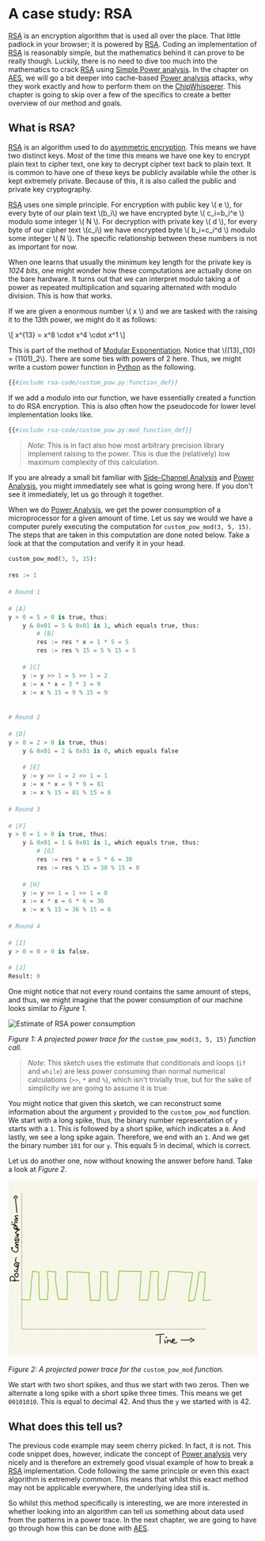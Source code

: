 # A case study: RSA

[RSA] is an encryption algorithm that is used all over the place. That little
padlock in your browser; it is powered by [RSA]. Coding an implementation of
[RSA] is reasonably simple, but the mathematics behind it can prove to be really
though. Luckily, there is no need to dive too much into the mathematics to crack
[RSA] using [Simple Power analysis]. In the chapter on [AES], we will go a bit
deeper into cache-based [Power analysis] attacks, why they work exactly and how
to perform them on the [ChipWhisperer]. This chapter is going to skip over a few
of the specifics to create a better overview of our method and goals.

## What is RSA?

[RSA] is an algorithm used to do [asymmetric
encryption](https://en.wikipedia.org/wiki/Public-key_cryptography). This means
we have two distinct keys. Most of the time this means we have one key to
encrypt plain text to cipher text, one key to decrypt cipher text back to plain
text. It is common to have one of these keys be publicly available while the
other is kept extremely private. Because of this, it is also called the public
and private key cryptography.

[RSA] uses one simple principle. For encryption with public key \\( e \\), for
every byte of our plain text \\(b_i\\) we have encrypted byte \\( c_i=b_i^e \\)
modulo some integer \\( N \\). For decryption with private key \\( d \\), for
every byte of our cipher text \\(c_i\\) we have encrypted byte \\( b_i=c_i^d \\)
modulo some integer \\( N \\). The specific relationship between these numbers is not as
important for now.

When one learns that usually the minimum key length for the private key is *1024
bits*, one might wonder how these computations are actually done on the bare
hardware. It turns out that we can interpret modulo taking a of power as
repeated multiplication and squaring alternated with modulo division. This is
how that works.

If we are given a enormous number \\( x \\) and we are tasked with the raising
it to the 13th power, we might do it as follows:

\\[ x^{13} = x^8 \cdot x^4 \cdot x^1 \\]

This is part of the method of [Modular
Exponentiation](https://en.wikipedia.org/wiki/Modular_exponentiation). Notice
that \\((13)_{10} = (1101)_2\\). There are some ties with powers of 2 here.
Thus, we might write a custom power function in [Python] as the following.

```python
{{#include rsa-code/custom_pow.py:function_def}}
```

If we add a modulo into our function, we have essentially created a function to
do RSA encryption. This is also often how the pseudocode for lower level
implementation looks like.

```python
{{#include rsa-code/custom_pow.py:mod_function_def}}
```

> *Note:* This is in fact also how most arbitrary precision library implement
> raising to the power. This is due the (relatively) low maximum complexity of
> this calculation.

If you are already a small bit familiar with [Side-Channel Analysis] and [Power
Analysis], you might immediately see what is going wrong here. If you don't see
it immediately, let us go through it together.

When we do [Power Analysis], we get the power consumption of a microprocessor
for a given amount of time. Let us say we would we have a computer purely
executing the computation for `custom_pow_mod(3, 5, 15)`. The steps that are
taken in this computation are done noted below. Take a look at that the
computation and verify it in your head.

```python
custom_pow_mod(3, 5, 15):

res := 1

# Round 1

# [A]
y > 0 = 5 > 0 is true, thus:
    y & 0x01 = 5 & 0x01 is 1, which equals true, thus:
        # [B]
        res := res * x = 1 * 5 = 5
        res := res % 15 = 5 % 15 = 5

    # [C]
    y := y >> 1 = 5 >> 1 = 2
    x := x * x = 3 * 3 = 9
    x := x % 15 = 9 % 15 = 9


# Round 2

# [D]
y > 0 = 2 > 0 is true, thus:
    y & 0x01 = 2 & 0x01 is 0, which equals false

    # [E]
    y := y >> 1 = 2 >> 1 = 1
    x := x * x = 9 * 9 = 81
    x := x % 15 = 81 % 15 = 6

# Round 3

# [F]
y > 0 = 1 > 0 is true, thus:
    y & 0x01 = 1 & 0x01 is 1, which equals true, thus:
        # [G]
        res := res * x = 5 * 6 = 30
        res := res % 15 = 30 % 15 = 0

    # [H]
    y := y >> 1 = 1 >> 1 = 0
    x := x * x = 6 * 6 = 36
    x := x % 15 = 36 % 15 = 6

# Round 4

# [I]
y > 0 = 0 > 0 is false.

# [J]
Result: 0
```

One might notice that not every round contains the same amount of steps, and
thus, we might imagine that the power consumption of our machine looks similar
to *Figure 1*.

![Estimate of RSA power
consumption](./assets/estimate-power-consumption-rsa.jpg)

*Figure 1: A projected power trace for the* `custom_pow_mod(3, 5, 15)` *function
call.*

> *Note:* This sketch uses the estimate that conditionals and loops (`if` and
> `while`) are less power consuming than normal numerical calculations (`>>`,
> `*` and `%`), which isn't trivially true, but for the sake of
> simplicity we are going to assume it is true.

You might notice that given this sketch, we can reconstruct some information
about the argument `y` provided to the `custom_pow_mod` function. We start with
a long spike, thus, the binary number representation of `y` starts with a `1`.
This is followed by a short spike, which indicates a `0`. And lastly, we see a
long spike again. Therefore, we end with an `1`. And we get the binary number
`101` for our `y`. This equals 5 in decimal, which is correct.

Let us do another one, now without knowing the answer before hand. Take a look
at *Figure 2*.

![RSA key 42](./assets/rsa-key-42.jpg)

*Figure 2: A projected power trace for the* `custom_pow_mod` *function.*

We start with two short spikes, and thus we start with two zeros. Then we
alternate a long spike with a short spike three times. This means we get
`00101010`. This is equal to decimal 42. And thus the `y` we started with is 42.

## What does this tell us?

The previous code example may seem cherry picked. In fact, it is not. This code
snippet does, however, indicate the concept of [Power analysis] very nicely and
is therefore an extremely good visual example of how to break a [RSA]
implementation. Code following the same principle or even this exact algorithm
is extremely common. This means that whilst this exact method may not be
applicable everywhere, the underlying idea still is.

So whilst this method specifically is interesting, we are more interested in
whether looking into an algorithm can tell us something about data used from the
patterns in a power trace. In the next chapter, we are going to have go through
how this can be done with [AES].

[Python]: https://en.wikipedia.org/wiki/Python_(programming_language)
[C]: https://en.wikipedia.org/wiki/Python_(programming_language)
[RSA]: https://en.wikipedia.org/wiki/RSA_(cryptosystem)
[AES]: https://nl.wikipedia.org/wiki/Advanced_Encryption_Standard
[Power analysis]: https://en.wikipedia.org/wiki/Power_analysis
[ChipWhisperer]: https://github.com/newaetech/chipwhisperer
[Side-Channel analysis]: https://en.wikipedia.org/wiki/Side-channel_attack
[TQDM]: https://github.com/tqdm/tqdm
[NumPy]: https://numpy.org/
[Ubuntu]: https://en.wikipedia.org/wiki/Ubuntu
[Debian]: https://en.wikipedia.org/wiki/Debian
[ArchLinux]: https://en.wikipedia.org/wiki/Arch_Linux
[Manjaro]: https://en.wikipedia.org/wiki/Manjaro
[matplotlib]: https://matplotlib.org/
[pip]: https://pypi.org/project/pip/
[make]: https://en.wikipedia.org/wiki/Make_(software)
[libusb]: https://en.wikipedia.org/wiki/Libusb
[SimpleSerial C Template]: https://github.com/coastalwhite/simpleserial-c-template
[SimpleSerial]: https://chipwhisperer.readthedocs.io/en/latest/simpleserial.html
[CW Lite ARM]: https://www.newae.com/products/NAE-CWLITE-ARM
[ARM toolchain]: https://developer.arm.com/tools-and-software/open-source-software/developer-tools/gnu-toolchain/gnu-rm/downloads
[Simple Power analysis]: https://en.wikipedia.org/wiki/Power_analysis#Simple_power_analysis
[Differential Power analysis]: https://en.wikipedia.org/wiki/Power_analysis#Differential_power_analysis

